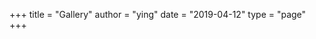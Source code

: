 +++
title = "Gallery"
author = "ying"
date = "2019-04-12"
type = "page"
+++
<section class="cf w-100 pa1-ns">
  <article class="fl w-100 w-50-m  w-25-ns pa1-ns">
    <div class="aspect-ratio aspect-ratio--1x1">
      <img style="background-image:url(https://apfbvvpren.cloudimg.io/cdn/n/n/https://raw.githubusercontent.com/wpix/solid-pipix/master/gallery9.jpg);" 
      class="db bg-center cover aspect-ratio--object" />
    </div>
  </article>
  <article class="fl w-100 w-50-m  w-25-ns pa1-ns">
    <div class="aspect-ratio aspect-ratio--1x1">
      <img style="background-image:url(https://apfbvvpren.cloudimg.io/cdn/n/n/https://raw.githubusercontent.com/wpix/solid-pipix/master/gallery10.jpg);" 
      class="db bg-center cover aspect-ratio--object" />
    </div>
  </article>
  <article class="fl w-100 w-50-m  w-25-ns pa1-ns">
    <div class="aspect-ratio aspect-ratio--1x1">
      <img style="background-image:url(https://apfbvvpren.cloudimg.io/cdn/n/n/https://raw.githubusercontent.com/wpix/solid-pipix/master/gallery11.jpg);" 
      class="db bg-center cover aspect-ratio--object" />
    </div>
  </article>
  <article class="fl w-100 w-50-m  w-25-ns pa1-ns">
    <div class="aspect-ratio aspect-ratio--1x1">
      <img style="background-image:url(https://apfbvvpren.cloudimg.io/cdn/n/n/https://raw.githubusercontent.com/wpix/solid-pipix/master/gallery12.jpg);" 
      class="db bg-center cover aspect-ratio--object" />
    </div>
  </article>
  <article class="fl w-100 w-50-m  w-25-ns pa1-ns">
    <div class="aspect-ratio aspect-ratio--1x1">
      <img style="background-image:url(https://apfbvvpren.cloudimg.io/cdn/n/n/https://raw.githubusercontent.com/wpix/solid-pipix/master/gallery6.jpg);" 
      class="db bg-center cover aspect-ratio--object" />
    </div>
  </article>
  <article class="fl w-100 w-50-m  w-25-ns pa1-ns">
    <div class="aspect-ratio aspect-ratio--1x1">
      <img style="background-image:url(https://apfbvvpren.cloudimg.io/cdn/n/n/https://raw.githubusercontent.com/wpix/solid-pipix/master/gallery3.jpg);" 
      class="db bg-center cover aspect-ratio--object" />
    </div>
  </article>
  <article class="fl w-100 w-50-m  w-25-ns pa1-ns">
    <div class="aspect-ratio aspect-ratio--1x1">
      <img style="background-image:url(https://apfbvvpren.cloudimg.io/cdn/n/n/https://raw.githubusercontent.com/wpix/solid-pipix/master/gallery8.jpg);" 
      class="db bg-center cover aspect-ratio--object" />
    </div>
  </article>
  <article class="fl w-100 w-50-m  w-25-ns pa1-ns">
    <div class="aspect-ratio aspect-ratio--1x1">
      <img style="background-image:url(https://apfbvvpren.cloudimg.io/cdn/n/n/https://raw.githubusercontent.com/wpix/solid-pipix/master/beach-birds-3.jpg);" 
      class="db bg-center cover aspect-ratio--object" />
    </div>
  </article>
  <article class="fl w-100 w-50-m  w-25-ns pa1-ns">
    <div class="aspect-ratio aspect-ratio--1x1">
      <img style="background-image:url(https://apfbvvpren.cloudimg.io/cdn/n/n/https://raw.githubusercontent.com/wpix/solid-pipix/master/gallery5.jpg);" 
      class="db bg-center cover aspect-ratio--object" />
    </div>
  </article>
  <article class="fl w-100 w-50-m  w-25-ns pa1-ns">
    <div class="aspect-ratio aspect-ratio--1x1">
      <img style="background-image:url(https://apfbvvpren.cloudimg.io/cdn/n/n/https://raw.githubusercontent.com/wpix/solid-pipix/master/gallery4.jpg);" 
      class="db bg-center cover aspect-ratio--object" />
    </div>
  </article>
  <article class="fl w-100 w-50-m  w-25-ns pa1-ns">
    <div class="aspect-ratio aspect-ratio--1x1">
      <img style="background-image:url(https://apfbvvpren.cloudimg.io/cdn/n/n/https://raw.githubusercontent.com/wpix/solid-pipix/master/gallery2.jpg);" 
      class="db bg-center cover aspect-ratio--object" />
    </div>
  </article>
  <article class="fl w-100 w-50-m  w-25-ns pa1-ns">
    <div class="aspect-ratio aspect-ratio--1x1">
      <img style="background-image:url(https://apfbvvpren.cloudimg.io/cdn/n/n/https://raw.githubusercontent.com/wpix/solid-pipix/master/gallery1.jpg);" 
      class="db bg-center cover aspect-ratio--object" />
    </div>
  </article>
</section>